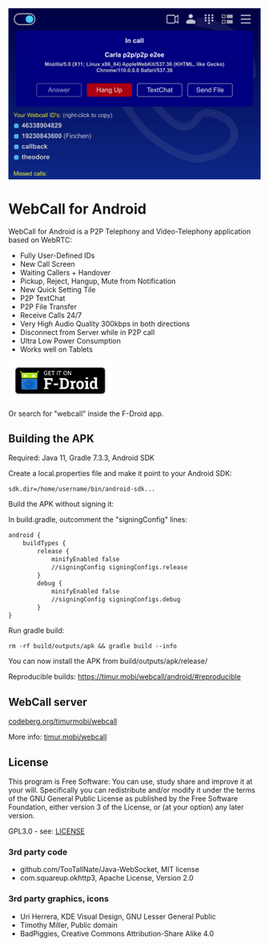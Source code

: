 <div align="center">
  <a href="https://timur.mobi/webcall/android"><img src="WebCall-for-Android.png" alt="WebCall for Android"></a>
</div>

# WebCall for Android

WebCall for Android is a P2P Telephony and Video-Telephony application based on WebRTC:

- Fully User-Defined IDs
- New Call Screen
- Waiting Callers + Handover
- Pickup, Reject, Hangup, Mute from Notification
- New Quick Setting Tile
- P2P TextChat
- P2P File Transfer
- Receive Calls 24/7
- Very High Audio Quality 300kbps in both directions
- Disconnect from Server while in P2P call
- Ultra Low Power Consumption
- Works well on Tablets

[<img src="get-it-on-fdroid.png"
     alt="Get it on F-Droid"
     height="80">](https://f-droid.org/packages/timur.webcall.callee/)

Or search for "webcall" inside the F-Droid app.

## Building the APK

Required: Java 11, Gradle 7.3.3, Android SDK

Create a local.properties file and make it point to your Android SDK:

```
sdk.dir=/home/username/bin/android-sdk...
```
Build the APK without signing it:

In build.gradle, outcomment the "signingConfig" lines:

```
android {
	buildTypes {
	    release {
	        minifyEnabled false
	        //signingConfig signingConfigs.release
	    }
	    debug {
	        minifyEnabled false
	        //signingConfig signingConfigs.debug
	    }
}
```

Run gradle build:

```
rm -rf build/outputs/apk && gradle build --info
```

You can now install the APK from build/outputs/apk/release/

Reproducible builds: https://timur.mobi/webcall/android/#reproducible


## WebCall server

[codeberg.org/timurmobi/webcall](https://codeberg.org/timurmobi/webcall)

More info: [timur.mobi/webcall](https://timur.mobi/webcall)

## License

This program is Free Software: You can use, study share and improve it at your will. Specifically you can redistribute and/or modify it under the terms of the GNU General Public License as published by the Free Software Foundation, either version 3 of the License, or (at your option) any later version.

GPL3.0 - see: [LICENSE](LICENSE)

### 3rd party code

- github.com/TooTallNate/Java-WebSocket, MIT license
- com.squareup.okhttp3, Apache License, Version 2.0

### 3rd party graphics, icons

- Uri Herrera, KDE Visual Design, GNU Lesser General Public
- Timothy Miller, Public domain
- BadPiggies, Creative Commons Attribution-Share Alike 4.0


